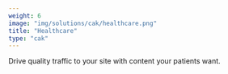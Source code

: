```yaml
---
weight: 6
image: "img/solutions/cak/healthcare.png"
title: "Healthcare"
type: "cak"
---
```

Drive quality traffic to your site with content your patients want.
